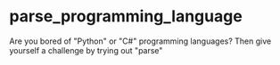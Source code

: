 # parse_programming_language
Are you bored of "Python" or "C#" programming languages? Then give yourself a challenge by trying out "parse"
